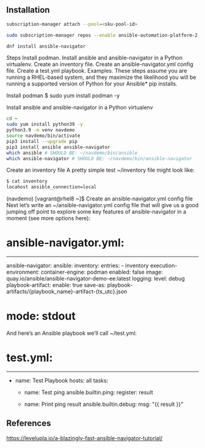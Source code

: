 ## Installation
```bash
subscription-manager attach --pool=<sku-pool-id>
```
```bash
sudo subscription-manager repos --enable ansible-automation-platform-2.4-for-rhel-9-x86_64-rpms
```
```bash
dnf install ansible-navigator
```


Steps
Install podman.
Install ansible and ansible-navigator in a Python virtualenv.
Create an inventory file.
Create an ansible-navigator.yml config file.
Create a test.yml playbook.
Examples.
These steps assume you are running a RHEL-based system, and they maximize the likelihood you will be running a supported version of Python for your Ansible* pip installs.

Install podman
$ sudo yum install podman -y

Install ansible and ansible-navigator in a Python virtualenv
```bash
cd ~
sudo yum install python39 -y
python3.9 -m venv navdemo
source navdemo/bin/activate
pip3 install --upgrade pip 
pip3 install ansible ansible-navigator
which ansible # SHOULD BE: ~/navdemo/bin/ansible
which ansible-navigator # SHOULD BE: ~/navdemo/bin/ansible-navigator
```
Create an inventory file
A pretty simple test ~/inventory file might look like:

```bash
$ cat inventory 
locahost ansible_connection=local
```

(navdemo) [vagrant@rhel8 ~]$ 
Create an ansible-navigator.yml config file
Next let’s write an ~/ansible-navigator.yml config file that will give us a good jumping off point to explore some key features of ansible-navigator in a moment (see more options here):

# ansible-navigator.yml:
---
ansible-navigator:
  ansible:
    inventory:
      entries:
      - inventory
  execution-environment:
    container-engine: podman
    enabled: false
    image: quay.io/ansible/ansible-navigator-demo-ee:latest
  logging:
    level: debug
  playbook-artifact:
    enable: true
    save-as: playbook-artifacts/{playbook_name}-artifact-{ts_utc}.json
  # mode: stdout
And here’s an Ansible playbook we’ll call ~/test.yml:

# test.yml:
---
- name: Test Playbook
  hosts: all
  tasks:
    - name: Test ping
      ansible.builtin.ping:
      register: result

    - name: Print ping result
      ansible.builtin.debug:
        msg: "{{ result }}"


## References
https://levelupla.io/a-blazingly-fast-ansible-navigator-tutorial/
